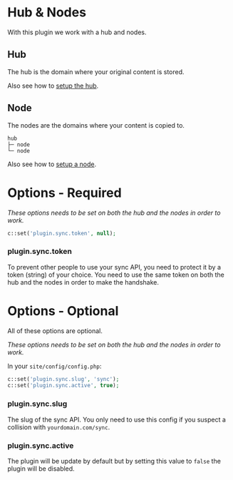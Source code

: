 # Hub & Nodes

With this plugin we work with a hub and nodes.

## Hub

The hub is the domain where your original content is stored.

Also see how to [setup the hub](hub.md).

## Node

The nodes are the domains where your content is copied to.

```text
hub
├─ node
└─ node
```

Also see how to [setup a node](node.md).

# Options - Required

*These options needs to be set on both the hub and the nodes in order to work.*

```php
c::set('plugin.sync.token', null);
```

### plugin.sync.token

To prevent other people to use your sync API, you need to protect it by a token (string) of your choice. You need to use the same token on both the hub and the nodes in order to make the handshake.

# Options - Optional

All of these options are optional.

*These options needs to be set on both the hub and the nodes in order to work.*

In your `site/config/config.php`:

```php
c::set('plugin.sync.slug', 'sync');
c::set('plugin.sync.active', true);
```

### plugin.sync.slug

The slug of the sync API. You only need to use this config if you suspect a collision with `yourdomain.com/sync`.

### plugin.sync.active

The plugin will be update by default but by setting this value to `false` the plugin will be disabled.